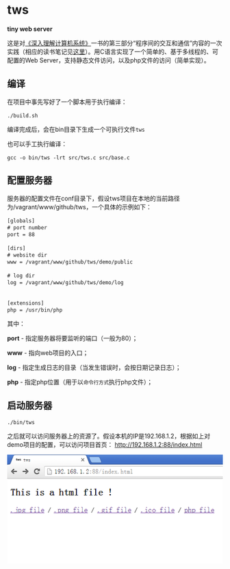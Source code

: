 # tws
**tiny web server** 

这是对<a href="http://csapp.cs.cmu.edu/">《深入理解计算机系统》</a>一书的第三部分“程序间的交互和通信”内容的一次实践（相应的读书笔记见<a href="https://github.com/woojean/woojean.github.io/blob/master/blogs/%E3%80%8A%E6%B7%B1%E5%85%A5%E7%90%86%E8%A7%A3%E8%AE%A1%E7%AE%97%E6%9C%BA%E7%B3%BB%E7%BB%9F%E3%80%8B%E8%AF%BB%E4%B9%A6%E7%AC%94%E8%AE%B0.md">这里</a>）。用C语言实现了一个简单的、基于多线程的、可配置的Web Server，支持静态文件访问，以及php文件的访问（简单实现）。

## 编译
在项目中事先写好了一个脚本用于执行编译：
```
./build.sh
```
编译完成后，会在bin目录下生成一个可执行文件`tws`

也可以手工执行编译：
```
gcc -o bin/tws -lrt src/tws.c src/base.c
```

## 配置服务器
服务器的配置文件在conf目录下，假设tws项目在本地的当前路径为/vagrant/www/github/tws，一个具体的示例如下：
```
[globals]
# port number
port = 88

[dirs]
# website dir
www = /vagrant/www/github/tws/demo/public

# log dir
log = /vagrant/www/github/tws/demo/log


[extensions]
php = /usr/bin/php
```

其中： 

**port** - 指定服务器将要监听的端口（一般为80）； 

**www**  - 指向web项目的入口； 

**log**  - 指定生成日志的目录（当发生错误时，会按日期记录日志）； 

**php**  - 指定php位置（用于以`命令行方式`执行php文件）； 


## 启动服务器
```
./bin/tws
```


之后就可以访问服务器上的资源了。假设本机的IP是192.168.1.2，根据如上对demo项目的配置，可以访问项目首页： 
http://192.168.1.2:88/index.html 

![image](https://github.com/woojean/tws/blob/master/images/html.png)

